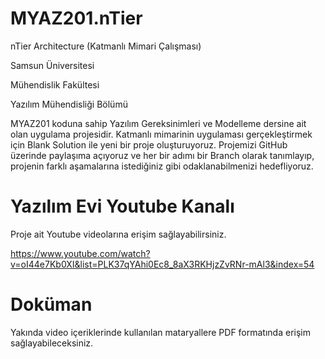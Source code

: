 # MYAZ201.nTier
nTier Architecture (Katmanlı Mimari Çalışması)

Samsun Üniversitesi

Mühendislik Fakültesi

Yazılım Mühendisliği Bölümü

MYAZ201 koduna sahip Yazılım Gereksinimleri ve Modelleme dersine ait olan uygulama projesidir. Katmanlı mimarinin uygulaması gerçekleştirmek için Blank Solution ile yeni bir proje oluşturuyoruz. Projemizi GitHub üzerinde paylaşıma açıyoruz ve her bir adımı bir Branch olarak tanımlayıp, projenin farklı aşamalarına istediğiniz gibi odaklanabilmenizi hedefliyoruz.



# Yazılım Evi Youtube Kanalı
Proje ait Youtube videolarına erişim sağlayabilirsiniz. 

https://www.youtube.com/watch?v=oI44e7Kb0XI&list=PLK37qYAhi0Ec8_8aX3RKHjzZvRNr-mAl3&index=54

# Doküman 
Yakında video içeriklerinde kullanılan mataryallere PDF formatında erişim sağlayabileceksiniz. 
